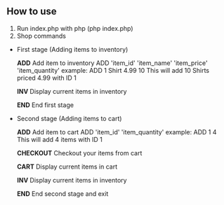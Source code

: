 ## How to use

1. Run index.php with php (php index.php)
2. Shop commands
- First stage (Adding items to inventory)
	
	**ADD**
	Add item to inventory 
	ADD 'item_id' 'item_name' 'item_price' 'item_quantity'
	example: ADD 1 Shirt 4.99 10
	This will add 10 Shirts priced 4.99 with ID 1
	
	**INV**
	Display current items in inventory
	
	**END**
	End first stage
	
- Second stage (Adding items to cart)
	
	**ADD**
	Add item to cart 
	ADD 'item_id' 'item_quantity'
	example: ADD 1 4
	This will add 4 items with ID 1
	
	**CHECKOUT**
	Checkout your items from cart

	**CART**
	Display current items in cart

	**INV**
	Display current items in inventory

	**END**
	End second stage and exit
	

